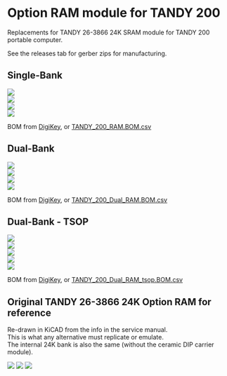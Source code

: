 # Option RAM module for TANDY 200

Replacements for TANDY 26-3866 24K SRAM module for TANDY 200 portable computer.

<!--
There are a few different designs available that all do the same thing but using different parts.

Some variants are single-bank like the original TANDY 26-3866 ceramic 24k module. These are drop-in replacements for the original modules, where one board = one bank = one Option RAM socket. You can have up to two boards installed in the machine.

Some variants are dual-bank, where one board supplies both Option RAM bank #1 and #2. You plug the one board into the Option RAM #2 socket, and this takes the place of two single-bank modules.

Some variants use different chip packages, so that you have options to use whatever types of chip you have, or can get, or can solder by hand.

There is also a [schematic of the original RAM bank](TANDY_26-3866.svg), re-drawn in KiCAD just for reference. There is no PCB for this, it's just for reference while designing new replacement modules to help ensure the replacement really still outwardly works the same as the original.
-->

See the releases tab for gerber zips for manufacturing.

## Single-Bank

![](TANDY_200_RAM.jpg)  
![](TANDY_200_RAM_top.jpg)  
![](TANDY_200_RAM_bottom.jpg)  
![](../../raw/main/TANDY_200_RAM.svg)  

<!-- PCB from [OSHPark](),  or  [PCBWAY](),  or  [gerbers](../../releases/latest/)  -->
BOM from [DigiKey](https://www.digikey.com/short/f5hhwt4j),  or  [TANDY_200_RAM.BOM.csv](TANDY_200_RAM.BOM.csv)  

<!--
## Single-Bank SMT TSOP

![](TANDY_200_RAM_tsop.jpg)  
![](TANDY_200_RAM_tsop_top.jpg)  
![](TANDY_200_RAM_tsop_bottom.jpg)  
![](../../raw/main/TANDY_200_RAM_tsop.svg)  

PCB from [OSHPark](),  or  [PCBWAY](),  or  [gerbers](../../releases/latest)  
BOM from [DigiKey](),  or  [BOM.csv]()  

## Single-Bank THT DIP

![](TANDY_200_RAM_tht.jpg)  
![](TANDY_200_RAM_tht_top.jpg)  
![](TANDY_200_RAM_tht_bottom.jpg)  
![](../../raw/main/TANDY_200_RAM_tht.svg)  

PCB from [OSHPark](),  or  [PCBWAY](),  or  [gerbers](../../releases/latest)  
BOM from [DigiKey](),  or  [BOM.csv]()  
-->

## Dual-Bank

![](TANDY_200_Dual_RAM.jpg)  
![](TANDY_200_Dual_RAM_top.jpg)  
![](TANDY_200_Dual_RAM_bottom.jpg)  
![](../../raw/main/TANDY_200_Dual_RAM.svg)  

<!-- PCB from [OSHPark](),  or  [PCBWAY](),  or  [gerbers](../../releases/latest/)  -->  
BOM from [DigiKey](https://www.digikey.com/short/25v45c90),  or  [TANDY_200_Dual_RAM.BOM.csv](TANDY_200_Dual_RAM.BOM.csv)  

## Dual-Bank - TSOP

![](TANDY_200_Dual_RAM_tsop_14mm.jpg)  
![](TANDY_200_Dual_RAM_tsop_20mm.jpg)  
![](TANDY_200_Dual_RAM_tsop_top.jpg)  
![](TANDY_200_Dual_RAM_tsop_bottom.jpg)  
![](../../raw/main/TANDY_200_Dual_RAM_tsop.svg)  

<!-- PCB from [OSHPark](),  or  [PCBWAY](),  or  [gerbers](../../releases/latest) -->  
BOM from [DigiKey](https://www.digikey.com/short/bvrwht5d),  or  [TANDY_200_Dual_RAM_tsop.BOM.csv](TANDY_200_Dual_RAM_tsop.BOM.csv)  

<!--
## Dual-Bank THT DIP

![](TANDY_200_Dual_RAM_tht.jpg)  
![](TANDY_200_Dual_RAM_tht_top.jpg)  
![](TANDY_200_Dual_RAM_tht_bottom.jpg)  
![](../../raw/main/TANDY_200_Dual_RAM_tht.svg)  

PCB from [OSHPark](),  or  [PCBWAY](),  or  [gerbers](../../releases/latest)  
BOM from [DigiKey](),  or  [BOM.csv]()  
-->

## Original TANDY 26-3866 24K Option RAM for reference  
Re-drawn in KiCAD from the info in the service manual.  
This is what any alternative must replicate or emulate.  
The internal 24K bank is also the same (without the ceramic DIP carrier module).

![](../../raw/main/TANDY_26-3866.svg)
![](TANDY_26-3866_top.jpg)
![](TANDY_26-3866_bottom.jpg)

<!--
## Notes  

There are a couple of other ways to make [PCB DIP legs](https://gist.github.com/bkw777/52d85d89eeff8445cc667685d05ea94d) properly thin enough so that they don't harm sockets, instead of the relatively expensive machines brass Mill-Max 3121 pins in the BOM.

The DIP row spacing is actually 725 mils not 700. This makes it a little bit annoying to solder the legs because the rows don't line up exactly with a breadboard, but it's not an error.  
Use a set of single row socket headers in the breadboard, or even two sets, stacked to make a taller set. This allows the socket headers to spread apart a little and make it easier to hold the pins and pcb in place for soldering, without having the pins wind up angled inwards as badly.

-->
